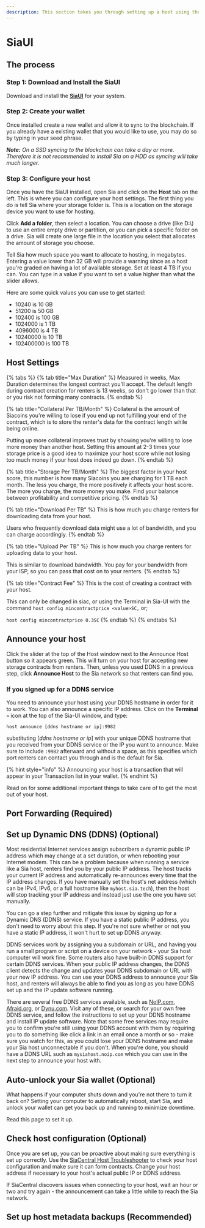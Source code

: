 ```yaml
---
description: This section takes you through setting up a host using the SiaUI.
---
```


# SiaUI

## The process

### Step 1: Download and Install the SiaUI

Download and install the [**SiaUI**](https://sia.tech/get-started) for your system.

### Step 2: Create your wallet

Once installed create a new wallet and allow it to sync to the blockchain. If you already have a existing wallet that you would like to use, you may do so by typing in your seed phrase.

_**Note:** On a SSD syncing to the blockchain can take a day or more. Therefore it is not recommended to install Sia on a HDD as syncing will take much longer._

### Step 3: Configure your host

Once you have the SiaUI installed, open Sia and click on the **Host** tab on the left. This is where you can configure your host settings. The first thing you do is tell Sia where your storage folder is. This is a location on the storage device you want to use for hosting.

Click **Add a folder**, then select a location. You can choose a drive (like D:\\) to use an entire empty drive or partition, or you can pick a specific folder on a drive. Sia will create one large file in the location you select that allocates the amount of storage you choose.

Tell Sia how much space you want to allocate to hosting, in megabytes. Entering a value lower than 32 GB will provide a warning since as a host you're graded on having a lot of available storage. Set at least 4 TB if you can. You can type in a value if you want to set a value higher than what the slider allows.

Here are some quick values you can use to get started:

* 10240 is 10 GB
* 51200 is 50 GB
* 102400 is 100 GB
* 1024000 is 1 TB
* 4096000 is 4 TB
* 10240000 is 10 TB
* 102400000 is 100 TB

## Host Settings

{% tabs %}
{% tab title="Max Duration" %}
Measured in weeks, Max Duration determines the longest contract you'll accept. The default length during contract creation for renters is 13 weeks, so don't go lower than that or you risk not forming many contracts.
{% endtab %}

{% tab title="Collateral Per TB/Month" %}
Collateral is the amount of Siacoins you're willing to lose if you end up not fulfilling your end of the contract, which is to store the renter's data for the contract length while being online.

Putting up more collateral improves trust by showing you're willing to lose more money than another host. Setting this amount at 2-3 times your storage price is a good idea to maximize your host score while not losing too much money if your host does indeed go down.
{% endtab %}

{% tab title="Storage Per TB/Month" %}
The biggest factor in your host score, this number is how many Siacoins you are charging for 1 TB each month. The less you charge, the more positively it affects your host score. The more you charge, the more money you make. Find your balance between profitability and competitive pricing.
{% endtab %}

{% tab title="Download Per TB" %}
This is how much you charge renters for downloading data from your host.

Users who frequently download data might use a lot of bandwidth, and you can charge accordingly.
{% endtab %}

{% tab title="Upload Per TB" %}
This is how much you charge renters for uploading data to your host.

This is similar to download bandwidth. You pay for your bandwidth from your ISP, so you can pass that cost on to your renters.
{% endtab %}

{% tab title="Contract Fee" %}
This is the cost of creating a contract with your host.

This can only be changed in siac, or using the Terminal in Sia-UI with the command `host config mincontractprice <value>SC,` or;

`host config mincontractprice 0.3SC`
{% endtab %}
{% endtabs %}

## Announce your host

Click the slider at the top of the Host window next to the Announce Host button so it appears green. This will turn on your host for accepting new storage contracts from renters. Then, unless you used DDNS in a previous step, click **Announce Host** to the Sia network so that renters can find you.

### If you signed up for a DDNS service

You need to announce your host using your DDNS hostname in order for it to work. You can also announce a specific IP address. Click on the **Terminal** `>` icon at the top of the Sia-UI window, and type:

`host announce [ddns hostname or ip]:9982`

substituting \[_ddns hostname or ip_] with your unique DDNS hostname that you received from your DDNS service or the IP you want to announce. Make sure to include `:9982` afterward and without a space, as this specifies which port renters can contact you through and is the default for Sia.

{% hint style="info" %}
Announcing your host is a transaction that will appear in your Transaction list in your wallet.
{% endhint %}

Read on for some additional important things to take care of to get the most out of your host.

## Port Forwarding (Required)

## Set up Dynamic DNS (DDNS) (Optional)

Most residential Internet services assign subscribers a dynamic public IP address which may change at a set duration, or when rebooting your Internet modem. This can be a problem because when running a service like a Sia host, renters find you by your public IP address. The host tracks your current IP address and automatically re-announces every time that the IP address changes. If you have manually set the host's net address (which can be IPv4, IPv6, or a full hostname like `myhost.sia.tech`), then the host will stop tracking your IP address and instead just use the one you have set manually.

You can go a step further and mitigate this issue by signing up for a Dynamic DNS (DDNS) service. If you have a static public IP address, you don't need to worry about this step. If you're not sure whether or not you have a static IP address, it won't hurt to set up DDNS anyway.

DDNS services work by assigning you a subdomain or URL, and having you run a small program or script on a device on your network - your Sia host computer will work fine. Some routers also have built-in DDNS support for certain DDNS services. When your public IP address changes, the DDNS client detects the change and updates your DDNS subdomain or URL with your new IP address. You can use your DDNS address to announce your Sia host, and renters will always be able to find you as long as you have DDNS set up and the IP update software running.

There are several free DDNS services available, such as [NoIP.com](https://www.noip.com/remote-access), [Afraid.org](https://freedns.afraid.org), or [Dynu.com](https://www.dynu.com/DynamicDNS). Visit any of these, or search for your own free DDNS service, and follow the instructions to set up your DDNS hostname and install IP update software. Note that some free services may require you to confirm you're still using your DDNS account with them by requiring you to do something like click a link in an email once a month or so - make sure you watch for this, as you could lose your DDNS hostname and make your Sia host unconnectable if you don't. When you're done, you should have a DDNS URL such as `mysiahost.noip.com` which you can use in the next step to announce your host with.

## Auto-unlock your Sia wallet (Optional)

What happens if your computer shuts down and you're not there to turn it back on? Setting your computer to automatically reboot, start Sia, and unlock your wallet can get you back up and running to minimize downtime.

Read this page to set it up.

## Check host configuration (Optional)

Once you are set up, you can be proactive about making sure everything is set up correctly. Use the [SiaCentral Host Troubleshooter](https://troubleshoot.siacentral.com) to check your host configuration and make sure it can form contracts. Change your host address if necessary to your host's actual public IP or DDNS address.

If SiaCentral discovers issues when connecting to your host, wait an hour or two and try again - the announcement can take a little while to reach the Sia network.

## Set up host metadata backups (Recommended)

